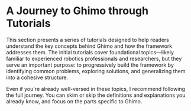 A Journey to Ghimo through Tutorials
=====================================

This section presents a series of tutorials designed to help readers understand
the key concepts behind Ghimo and how the framework addresses them. The initial
tutorials cover foundational topics—likely familiar to experienced robotics
professionals and researchers, but they serve an important purpose: to
progressively build the framework by identifying common problems, exploring
solutions, and generalizing them into a cohesive structure.

Even if you're already well-versed in these topics, I recommend following the
full journey. You can skim or skip the definitions and explanations you already
know, and focus on the parts specific to Ghimo.


<!---
#First steps
#-----------
#
#Checkerboard world (Ghimo internal simulator)
#  In this very first example, we have an agent that lives in a checkerboard world and it has to move from an initial position to a goal position.
#  The main aim of this very easy example is to have an overview of the Ghimo framework.
#
#  Checkerboard: random agent
#  Checkerboard: random agent with sensors
#  Checkerboard: agent with goal
#
#Planar omnidirectional vehicle, naive controller (Ghimo internal simulator)
#  In this example, the robot is free to move continuously in the environment: its goal is to reach a specific position in that environment.
#
#  Planar omnidirectional agent: random agent (brownian motion)
#  Planar omnidirectional agent: random agent with sensors
#  Planar omnidirectional agent: agent with goal
#
#First detour: cellular automata
#
#  Cellular automata: fireworks
#  Cellular automata: Escherichia Coli
#  Cellular automata: genetic algorithms
#
#Planar non-holonomic robot, FIXME Oriolo controller (Ghimo internal simulator)
#  The non-holonomic constraints model a robot that is not able to move sideways with respect to the direction of its wheels.
#  Cite Oriolo controller FIXME
#  Multi-robot with different parameters
#  NASA controller Pure Pursuit
#  Naive controller
#
#Planar non-holonomic robot, Dynamic Window Approach (Ghimo internal simulator)
#  Trajectory rollout
#
#Planar car-like robot, Probabilistic RoadMap (PRM) (Ghimo internal simulator)
#
#Planar car-like robot, Rapid-exploring Random Trees (RRT) (Ghimo internal simulator)
#
#Planar 3-links manipulator, RRT and variants (Ghimo internal simulator)
#
#Planar 4-links manipulator, RRT and variants (Ghimo internal simulator)
#
#Using different simulators
#--------------------------
#
#Planar non-holonomic robot, DWA (Stage simulator)
#
#Planar non-holonomic robot, DWA (PyBullet simulator)
#
#Planar non-holonomic robot, DWA (Gazebo simulator)
#
#Planar non-holonomic robot, DWA (Webots simulator)
-->
